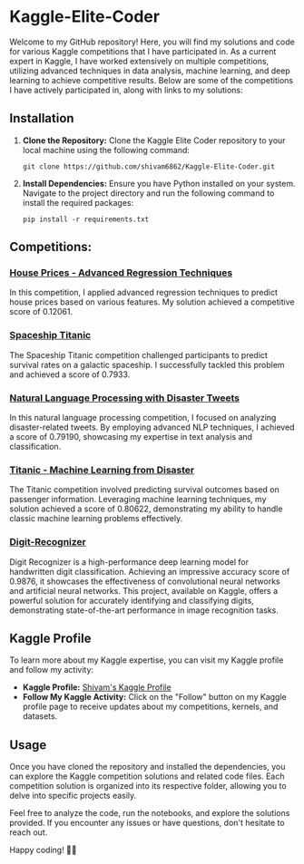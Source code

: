 # Kaggle-Elite-Coder

Welcome to my GitHub repository! Here, you will find my solutions and code for various Kaggle competitions that I have participated in. As a current expert in Kaggle, I have worked extensively on multiple competitions, utilizing advanced techniques in data analysis, machine learning, and deep learning to achieve competitive results. Below are some of the competitions I have actively participated in, along with links to my solutions:

## Installation

1. **Clone the Repository:**
   Clone the Kaggle Elite Coder repository to your local machine using the following command:

   ```
   git clone https://github.com/shivam6862/Kaggle-Elite-Coder.git
   ```

2. **Install Dependencies:**
   Ensure you have Python installed on your system. Navigate to the project directory and run the following command to install the required packages:
   ```
   pip install -r requirements.txt
   ```

## Competitions:

### [House Prices - Advanced Regression Techniques](https://www.kaggle.com/code/shivam6862/house-prices-score-0-12061)

In this competition, I applied advanced regression techniques to predict house prices based on various features. My solution achieved a competitive score of 0.12061.

### [Spaceship Titanic](https://www.kaggle.com/code/shivam6862/galactic-triumph-spaceship-titanic-0-7933)

The Spaceship Titanic competition challenged participants to predict survival rates on a galactic spaceship. I successfully tackled this problem and achieved a score of 0.7933.

### [Natural Language Processing with Disaster Tweets](https://www.kaggle.com/code/shivam6862/wizardry-tweets-transformed-score-0-79190)

In this natural language processing competition, I focused on analyzing disaster-related tweets. By employing advanced NLP techniques, I achieved a score of 0.79190, showcasing my expertise in text analysis and classification.

### [Titanic - Machine Learning from Disaster](https://www.kaggle.com/code/shivam6862/titanic-survival-analysis-score-0-80622)

The Titanic competition involved predicting survival outcomes based on passenger information. Leveraging machine learning techniques, my solution achieved a score of 0.80622, demonstrating my ability to handle classic machine learning problems effectively.

### [Digit-Recognizer](https://www.kaggle.com/code/shivam6862/deep-digit-detective-score-0-9876)

Digit Recognizer is a high-performance deep learning model for handwritten digit classification. Achieving an impressive accuracy score of 0.9876, it showcases the effectiveness of convolutional neural networks and artificial neural networks. This project, available on Kaggle, offers a powerful solution for accurately identifying and classifying digits, demonstrating state-of-the-art performance in image recognition tasks.

## Kaggle Profile

To learn more about my Kaggle expertise, you can visit my Kaggle profile and follow my activity:

- **Kaggle Profile:** [Shivam's Kaggle Profile](https://www.kaggle.com/shivam6862)
- **Follow My Kaggle Activity:** Click on the "Follow" button on my Kaggle profile page to receive updates about my competitions, kernels, and datasets.

## Usage

Once you have cloned the repository and installed the dependencies, you can explore the Kaggle competition solutions and related code files. Each competition solution is organized into its respective folder, allowing you to delve into specific projects easily.

Feel free to analyze the code, run the notebooks, and explore the solutions provided. If you encounter any issues or have questions, don't hesitate to reach out.

Happy coding! 🚀🚀
